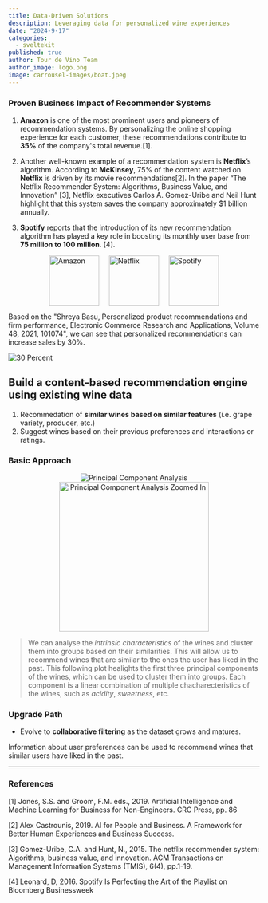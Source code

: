 ```yaml
---
title: Data-Driven Solutions
description: Leveraging data for personalized wine experiences
date: "2024-9-17"
categories:
  - sveltekit
published: true
author: Tour de Vino Team
author_image: logo.png
image: carrousel-images/boat.jpeg
---
```


### Proven Business Impact of Recommender Systems
1. **Amazon** is one of the most prominent users and pioneers of recommendation systems. By personalizing the online shopping experience for each customer, these recommendations contribute to **35%** of the company's total revenue.[1].

2. Another well-known example of a recommendation system is **Netflix**’s algorithm. According to **McKinsey**, 75% of the content watched on **Netflix** is driven by its movie recommendations[2]. In the paper “The Netflix Recommender System: Algorithms, Business Value, and Innovation” [3], Netflix executives Carlos A. Gomez-Uribe and Neil Hunt highlight that this system saves the company approximately $1 billion annually. 

3. **Spotify** reports that the introduction of its new recommendation algorithm has played a key role in boosting its monthly user base from **75 million to 100 million**. [4]. 




<div style="display: flex; justify-content: center; align-items: center;">
  <img src="amazon.png" alt="Amazon" style="margin: 0 10px; width: 100px; border-radius: 0; object-fit: contain;" />
  <img src="netflix.png" alt="Netflix" style="margin: 0 10px; width: 100px;" />
  <img src="spotify.png" alt="Spotify" style="margin: 0 10px; width: 100px;" />
</div>

Based on the "Shreya Basu, Personalized product recommendations and firm performance, Electronic Commerce Research and Applications, Volume 48, 2021, 101074", we can see that personalized recommendations can increase sales by 30%.

![30 Percent](30percent.svg)

## Build a content-based recommendation engine using existing wine data

1. Recommedation of **similar wines based on similar features** (i.e. grape variety, producer, etc.)
2. Suggest wines based on their previous preferences and interactions or ratings.



### Basic Approach

<div style="text-align: center;">
  <img src="PCA.png" alt="Principal Component Analysis" />
  <img src="pca_zoom.png" alt="Principal Component Analysis Zoomed In" width="300"/>
</div>

> We can analyse the _intrinsic characteristics_ of the wines and cluster them into groups based on their similarities. This will allow us to recommend wines that are similar to the ones the user has liked in the past. This following plot healights the first three principal components of the wines, which can be used to cluster them into groups.
> Each component is a linear combination of multiple chacharecteristics of the wines, such as _acidity_, _sweetness_, etc.

### Upgrade Path

- Evolve to **collaborative filtering** as the dataset grows and matures.

Information about user preferences can be used to recommend wines that similar users have liked in the past.
<!-- 
This leads to:

# Immediate Engagement & Personalization

- Personalized Experience: Even without user data, the content-based recommendation engine provides relevant, personalized suggestions based on wine characteristics. This enhances customer experience immediately.

  - Metric: CTR for recommended wines, engagement on the platform.

# Revenue Growth Potential

# Increasing Conversion Rates

- Increased Sales: With more personalized suggestions, the system improves conversion rates and average order value as users are more likely to discover wines they love or add more bottles to their cart.

  - Metric: Purchase conversion rate, AOV.

# Scalability

# Customer Retention

Long-Term Value:

- Customer Retention and Loyalty: Over time, as more user data is collected, the system will drive repeat purchases by providing even more personalized suggestions. This fosters customer loyalty and increases the lifetime value of each customer.

  - Metric: Repeat purchase rate, user lifetime value (LTV).
-->
--- 


### References
[1] Jones, S.S. and Groom, F.M. eds., 2019. Artificial Intelligence and Machine Learning for Business for Non-Engineers. CRC Press, pp. 86

[2] Alex Castrounis, 2019. AI for People and Business. A Framework for Better Human Experiences and Business Success.

[3] Gomez-Uribe, C.A. and Hunt, N., 2015. The netflix recommender system: Algorithms, business value, and innovation. ACM Transactions on Management Information Systems (TMIS), 6(4), pp.1-19.

[4] Leonard, D, 2016. Spotify Is Perfecting the Art of the Playlist on Bloomberg Businessweek
